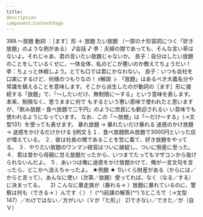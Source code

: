 ```yaml
---
title:
description
component:ContentPage
---
```



389.～放題
動詞 ：［ます］形 ＋ 放題 たい放題
（一部のナ形容詞につく「好き放題」のような例がある）
♪会話 ♪
李：夫婦の間であっても、そんな言い草はないよ。それじゃあ、君の言いたい放題じゃないか。 良子：自分はしたい放題のことをしているくせに、一体全体、私のどこが悪いのか教えてちょうだい！
李：ちょっと休戦しよう。とても口では君にかなわない。
良子：いつも会社を口実にするけど、何様のつもりなの！
♯解説 ♭
「放題」はあるべき大義名分や常識を越えることを意味します。そこから派生したのが動詞の［ます］形に接 続する「放題」で、「～したいだけ、無制限に～する」という意味を表します。本来、制限なく、思うままに何で もするという悪い意味で使われたと思いますが、「飲み放題・食べ放題で二千円」のように庶民にも歓迎されるい い意味でも使われるようになっています。
なお、この「～放題」は「～だけ～する」（→文型131）を使っても表せます。 暴れ放題 → 暴れたいだけ暴れる 迷惑のかけ放題 → 迷惑をかけるだけかける
§例文 §
１．食べ放題飲み放題で3000円といった店が増えている。
２．彼は社長の甥であることを笠に着て、好き放題をやってる。
３．やりたい放題のワンマン経営はついに破綻し、ついに倒産に至った。
４．君は昔から母親に甘え放題だったから、いつまでたってもマザコンから抜けられないんだよ。
５．あいつは俺に迷惑をかけ放題かけて、俺が一言文句を言ったら、どこかへ消えちゃったよ。
★例題 ★
1)いくら財産がある（からには／からと言って）、あんなに使い（次第／放題）使ってれば、なく（なる／する）
に決まってる。    
2) こんなに暴走族が（暴れる→ ）放題に暴れているのに、警察は何も（できる→ ）んです（ ）！
(^^)前課の解答(^^)
1)ところで（→文型147）／わけではない／方がいい（Ｖが「た形」）
2)できない／できた／が（自Ｖ）
